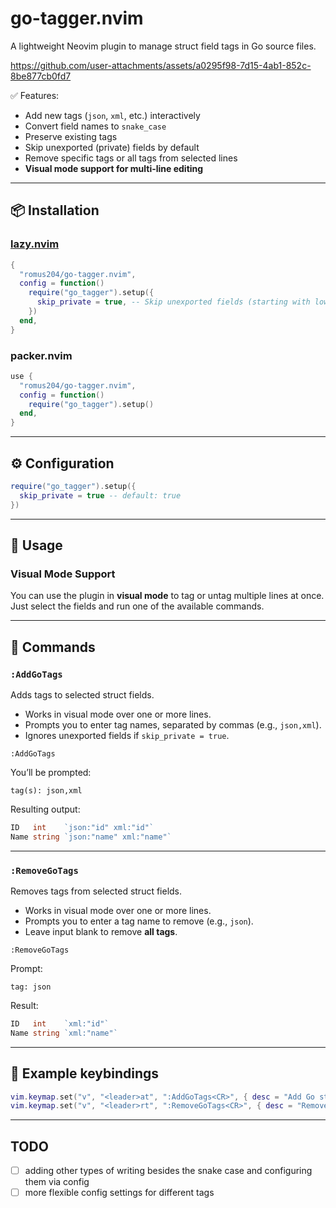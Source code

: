 # go-tagger.nvim

A lightweight Neovim plugin to manage struct field tags in Go source files.

https://github.com/user-attachments/assets/a0295f98-7d15-4ab1-852c-8be877cb0fd7

✅ Features:
- Add new tags (`json`, `xml`, etc.) interactively
- Convert field names to `snake_case`
- Preserve existing tags
- Skip unexported (private) fields by default
- Remove specific tags or all tags from selected lines
- **Visual mode support for multi-line editing**

---

## 📦 Installation

### [lazy.nvim](https://github.com/folke/lazy.nvim)

```lua
{
  "romus204/go-tagger.nvim",
  config = function()
    require("go_tagger").setup({
      skip_private = true, -- Skip unexported fields (starting with lowercase)
    })
  end,
}
```

### packer.nvim

```lua
use {
  "romus204/go-tagger.nvim",
  config = function()
    require("go_tagger").setup()
  end,
}
```

---

## ⚙️ Configuration

```lua
require("go_tagger").setup({
  skip_private = true -- default: true
})
```

---

## 🚀 Usage

### Visual Mode Support

You can use the plugin in **visual mode** to tag or untag multiple lines at once. Just select the fields and run one of the available commands.

---

## 🔧 Commands

### `:AddGoTags`

Adds tags to selected struct fields.

- Works in visual mode over one or more lines.
- Prompts you to enter tag names, separated by commas (e.g., `json,xml`).
- Ignores unexported fields if `skip_private = true`.

```vim
:AddGoTags
```

You’ll be prompted:

```
tag(s): json,xml
```

Resulting output:

```go
ID   int    `json:"id" xml:"id"`
Name string `json:"name" xml:"name"`
```

---

### `:RemoveGoTags`

Removes tags from selected struct fields.

- Works in visual mode over one or more lines.
- Prompts you to enter a tag name to remove (e.g., `json`).
- Leave input blank to remove **all tags**.

```vim
:RemoveGoTags
```

Prompt:

```
tag: json
```

Result:

```go
ID   int    `xml:"id"`
Name string `xml:"name"`
```

---

## 🔑 Example keybindings

```lua
vim.keymap.set("v", "<leader>at", ":AddGoTags<CR>", { desc = "Add Go struct tags", silent = true })
vim.keymap.set("v", "<leader>rt", ":RemoveGoTags<CR>", { desc = "Remove Go struct tags", silent = true })
```

---

## TODO
- [ ] adding other types of writing besides the snake case and configuring them via config  
- [ ] more flexible config settings for different tags
